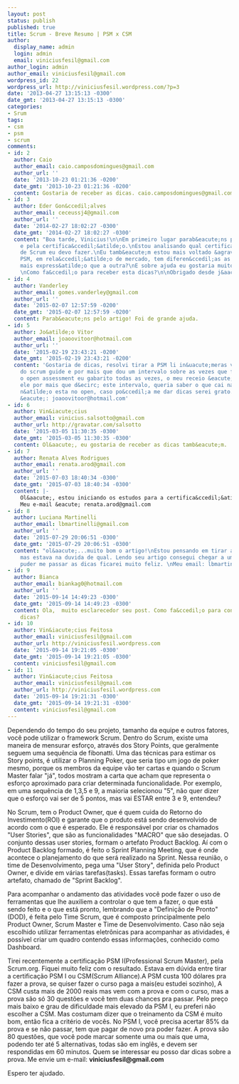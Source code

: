 ```yaml
---
layout: post
status: publish
published: true
title: Scrum - Breve Resumo | PSM x CSM
author:
  display_name: admin
  login: admin
  email: viniciusfesil@gmail.com
author_login: admin
author_email: viniciusfesil@gmail.com
wordpress_id: 22
wordpress_url: http://viniciusfesil.wordpress.com/?p=3
date: '2013-04-27 13:15:13 -0300'
date_gmt: '2013-04-27 13:15:13 -0300'
categories:
- Srum
tags:
- csm
- psm
- scrum
comments:
- id: 2
  author: Caio
  author_email: caio.camposdomingues@gmail.com
  author_url: ''
  date: '2013-10-23 01:21:36 -0200'
  date_gmt: '2013-10-23 01:21:36 -0200'
  content: Gostaria de receber as dicas. caio.camposdomingues@gmail.com
- id: 3
  author: Eder Gon&ccedil;alves
  author_email: ceceussj4@gmail.com
  author_url: ''
  date: '2014-02-27 18:02:27 -0300'
  date_gmt: '2014-02-27 18:02:27 -0300'
  content: "Boa tarde, Vinicius!\n\nEm primeiro lugar parab&eacute;ns pelo artigo
    e pela certifica&ccedil;&atilde;o.\nEstou analisando qual certifica&ccedil;&atilde;o
    de Scrum eu devo fazer.\nEu tamb&eacute;m estou mais voltado &agrave; tentar a
    PSM, em rela&ccedil;&atilde;o de mercado, tem diferen&ccedil;as as duas? Uma tem
    mais express&atilde;o que a outra?\nE sobre ajuda eu gostaria muito de um help.
    \nComo fa&ccedil;o para receber esta dicas?\n\nObrigado desde j&aacute;\n\nEder"
- id: 4
  author: Vanderley
  author_email: gomes.vanderley@gmail.com
  author_url: ''
  date: '2015-02-07 12:57:59 -0200'
  date_gmt: '2015-02-07 12:57:59 -0200'
  content: Parab&eacute;ns pelo artigo! Foi de grande ajuda.
- id: 5
  author: Jo&atilde;o Vitor
  author_email: joaoovitoor@hotmail.com
  author_url: ''
  date: '2015-02-19 23:43:21 -0200'
  date_gmt: '2015-02-19 23:43:21 -0200'
  content: 'Gostaria de dicas, resolvi tirar a PSM li in&uacute;meras vezes o conte&uacute;do
    do scrum guide e por mais que dou um intervalo sobre as vezes que fa&ccedil;o
    o open assessment eu gabarito todas as vezes, o meu receio &eacute; ter ''decorado''
    ele por mais que d&ecirc; este intervalo, queria saber o que cai na prova que
    n&atilde;o esta no open, caso po&ccedil;a me dar dicas serei grato. Meu e-mail
    &eacute;: joaoovitoor@hotmail.com'
- id: 6
  author: Vin&iacute;cius
  author_email: vinicius.salsotto@gmail.com
  author_url: http://gravatar.com/salsotto
  date: '2015-03-05 11:30:35 -0300'
  date_gmt: '2015-03-05 11:30:35 -0300'
  content: Ol&aacute;, eu gostaria de receber as dicas tamb&eacute;m.
- id: 7
  author: Renata Alves Rodrigues
  author_email: renata.arod@gmail.com
  author_url: ''
  date: '2015-07-03 18:40:34 -0300'
  date_gmt: '2015-07-03 18:40:34 -0300'
  content: |-
    Ol&aacute;, estou iniciando os estudos para a certifica&ccedil;&atilde;o PSM e gostaria de receber as dicas por e-mail.
    Meu e-mail &eacute; renata.arod@gmail.com
- id: 8
  author: Luciana Martinelli
  author_email: lbmartinelli@gmail.com
  author_url: ''
  date: '2015-07-29 20:06:51 -0300'
  date_gmt: '2015-07-29 20:06:51 -0300'
  content: "ol&aacute;...muito bom o artigo!\nEstou pensando em tirar a certifica&ccedil;&atilde;o,
    mas estava na duvida de qual. Lendo seu artigo consegui chegar a uma conclus&atilde;o.\nSe
    puder me passar as dicas ficarei muito feliz. \nMeu email: lbmartinelli@gmail.com\nObrigada"
- id: 9
  author: Bianca
  author_email: biankag0@hotmail.com
  author_url: ''
  date: '2015-09-14 14:49:23 -0300'
  date_gmt: '2015-09-14 14:49:23 -0300'
  content: Ola,  muito esclarecedor seu post. Como fa&ccedil;o para conseguir suas
    dicas?
- id: 10
  author: Vin&iacute;cius Feitosa
  author_email: viniciusfesil@gmail.com
  author_url: http://viniciusfesil.wordpress.com
  date: '2015-09-14 19:21:05 -0300'
  date_gmt: '2015-09-14 19:21:05 -0300'
  content: viniciusfesil@gmail.com
- id: 11
  author: Vin&iacute;cius Feitosa
  author_email: viniciusfesil@gmail.com
  author_url: http://viniciusfesil.wordpress.com
  date: '2015-09-14 19:21:31 -0300'
  date_gmt: '2015-09-14 19:21:31 -0300'
  content: viniciusfesil@gmail.com
---
```

<p>Dependendo do tempo do seu projeto, tamanho da equipe e outros fatores, voc&ecirc; pode utilizar o framework Scrum. Dentro do Scrum, existe uma maneira de mensurar esfor&ccedil;o, atrav&eacute;s dos Story Points, que geralmente seguem uma sequ&ecirc;ncia de fibonatti. Uma das t&eacute;cnicas para estimar os Story points, &eacute; utilizar o Planning Poker, que seria tipo um jogo de poker mesmo, porque os membros da equipe v&atilde;o ter cartas e quando o Scrum Master falar "j&aacute;", todos mostram a carta que acham que representa o esfor&ccedil;o aproximado para criar determinada funcionalidade. Por exemplo, em uma sequ&ecirc;ncia de 1,3,5 e 9, a maioria selecionou "5", n&atilde;o quer dizer que o esfor&ccedil;o vai ser de 5 pontos, mas vai ESTAR entre 3 e 9, entendeu?</p>
<p>No Scrum, tem o Product Owner, que &eacute; quem cuida do Retorno do Investimento(ROI) e garante que o produto est&aacute; sendo desenvolvido de acordo com o que &eacute; esperado. Ele &eacute; respons&aacute;vel por criar os chamados "User Stories", que s&atilde;o as funcionalidades "MACRO" que s&atilde;o desejadas. O conjunto dessas user stories, formam o artefato Product Backlog. A&iacute; com o Product Backlog formado, &eacute; feito o Sprint Planning Meeting, que &eacute; onde acontece o planejamento do que ser&aacute; realizado na Sprint. Nessa reuni&atilde;o, o time de Desenvolvimento, pega uma "User Story", definida pelo Product Owner, e divide em v&aacute;rias tarefas(tasks). Essas tarefas formam o outro artefato, chamado de "Sprint Backlog".</p>
<p>Para acompanhar o andamento das atividades voc&ecirc; pode fazer o uso de ferramentas que lhe auxiliem a controlar o que tem a fazer, o que est&aacute; sendo feito e o que est&aacute; pronto, lembrando que a "Defini&ccedil;&atilde;o de Pronto"(DOD), &eacute; feita pelo Time Scrum, que &eacute; composto principalmente pelo Product Owner, Scrum Master e Time de Desenvolvimento. Caso n&atilde;o seja escolhido utilizar ferramentas eletr&ocirc;nicas para acompanhar as atividades, &eacute; poss&iacute;vel criar um quadro contendo essas informa&ccedil;&otilde;es, conhecido como Dashboard.</p>
<p>Tirei recentemente a certifica&ccedil;&atilde;o PSM I(Professional Scrum Master), pela Scrum.org. Fiquei muito feliz com o resultado. Estava em d&uacute;vida entre tirar a certifica&ccedil;&atilde;o PSM I ou CSM(Scrum Alliance).A PSM custa 100 d&oacute;lares pra fazer a prova, se quiser fazer o curso paga a mais(eu estudei sozinho), A CSM custa mais de 2000 reais mas vem com a prova e com o curso, mas a prova s&atilde;o s&oacute; 30 quest&otilde;es e voc&ecirc; tem duas chances pra passar. Pelo pre&ccedil;o mais baixo e grau de dificuldade mais elevado da PSM I, eu preferi n&atilde;o escolher a CSM. Mas costumam dizer que o treinamento da CSM &eacute; muito bom, ent&atilde;o fica a crit&eacute;rio de voc&ecirc;s. No PSM I, voc&ecirc; precisa acertar 85% da prova e se n&atilde;o passar, tem que pagar de novo pra poder fazer. A prova s&atilde;o 80 quest&otilde;es, que voc&ecirc; pode marcar somente uma ou mais que uma, podendo ter at&eacute; 5 alternativas, todas s&atilde;o em ingl&ecirc;s, e devem ser respondidas em 60 minutos. Quem se interessar eu posso dar dicas sobre a prova. Me envie um e-mail:&nbsp;<strong>viniciusfesil@gmail.com</strong></p>
<p>Espero ter ajudado.</p>
